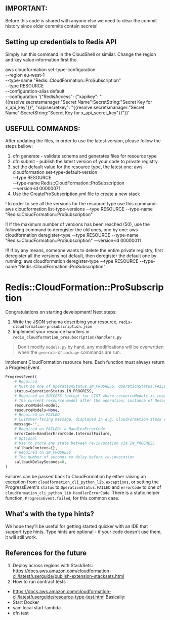 ## IMPORTANT:
Before this code is shared with anyone else we need to clear the commit history since older commits contain secrets!

## Setting up credentials to Redis API
Simply run this command in the CloudShell or similar. Change the region and key value information first tho.

aws cloudformation set-type-configuration \
    --region eu-west-1 \
    --type-name "Redis::CloudFormation::ProSubscription" \
    --type RESOURCE \
    --configuration-alias default \
    --configuration '{"RedisAccess": {"xapikey": "{{resolve:secretsmanager:"Secret Name":SecretString:"Secret Key for x_api_key"}}", "xapisecretkey": "{{resolve:secretsmanager:"Secret Name":SecretString:"Secret Key for x_api_secret_key"}}"}}'

## USEFULL COMMANDS:
After updating the files, in order to use the latest version, please follow the steps bellow:
1. cfn generate - validate schema and generates files for resource type
2. cfn submit - publish the latest version of your code to private registry
3. set the default value for the resource type, the latest one:
aws cloudformation set-type-default-version \
    --type RESOURCE \
    --type-name Redis::CloudFormation::ProSubscription \
    --version-id 00000071
4. Use the CreateProSubscription.yml file to create a new stack

! In order to see all the versions for the resource type use this command:
aws cloudformation list-type-versions --type RESOURCE --type-name "Redis::CloudFormation::ProSubscription"

!! If the maximum number of versions has been reached (50), use the following command to deregister the old ones, one by one:
aws cloudformation deregister-type --type RESOURCE --type-name "Redis::CloudFormation::ProSubscription" --version-id 00000011

!!! If by any means, someone wants to delete the entire private registry, first deregister all the versions not default, then deregister the default one by running:
aws cloudformation deregister-type --type RESOURCE --type-name "Redis::CloudFormation::ProSubscription"

# Redis::CloudFormation::ProSubscription

Congratulations on starting development! Next steps:


1. Write the JSON schema describing your resource, `redis-cloudformation-prosubscription.json`
2. Implement your resource handlers in `redis_cloudformation_prosubscription/handlers.py`

> Don't modify `models.py` by hand, any modifications will be overwritten when the `generate` or `package` commands are run.

Implement CloudFormation resource here. Each function must always return a ProgressEvent.

```python
ProgressEvent(
    # Required
    # Must be one of OperationStatus.IN_PROGRESS, OperationStatus.FAILED, OperationStatus.SUCCESS
    status=OperationStatus.IN_PROGRESS,
    # Required on SUCCESS (except for LIST where resourceModels is required)
    # The current resource model after the operation; instance of ResourceModel class
    resourceModel=model,
    resourceModels=None,
    # Required on FAILED
    # Customer-facing message, displayed in e.g. CloudFormation stack events
    message="",
    # Required on FAILED: a HandlerErrorCode
    errorCode=HandlerErrorCode.InternalFailure,
    # Optional
    # Use to store any state between re-invocation via IN_PROGRESS
    callbackContext={},
    # Required on IN_PROGRESS
    # The number of seconds to delay before re-invocation
    callbackDelaySeconds=0,
)
```

Failures can be passed back to CloudFormation by either raising an exception from `cloudformation_cli_python_lib.exceptions`, or setting the ProgressEvent's `status` to `OperationStatus.FAILED` and `errorCode` to one of `cloudformation_cli_python_lib.HandlerErrorCode`. There is a static helper function, `ProgressEvent.failed`, for this common case.

## What's with the type hints?

We hope they'll be useful for getting started quicker with an IDE that support type hints. Type hints are optional - if your code doesn't use them, it will still work.

## References for the future

1. Deploy across regions with StackSets: https://docs.aws.amazon.com/cloudformation-cli/latest/userguide/publish-extension-stacksets.html
2. How to run contract tests
- https://docs.aws.amazon.com/cloudformation-cli/latest/userguide/resource-type-test.html
Basically:
- Start Docker
- sam local start-lambda
- cfn test
